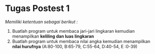 # Tugas Postest 1
_Memiliki ketentuan sebagai berikut :_

1. Buatlah program untuk membaca jari-jari lingkaran kemudian menampilkan **keliling dan luas lingkaran**
2. Buatlah program untuk membaca nilai angka kemudian menampilkan **nilai hurufnya** (A:80-100, B:65-79, C:55-64, D:40-54, E :0-39)
